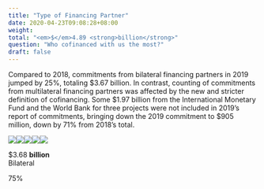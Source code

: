 ```yaml
---
title: "Type of Financing Partner"
date: 2020-04-23T09:08:28+08:00
weight: 
total: "<em>$</em>4.89 <strong>billion</strong>"
question: "Who cofinanced with us the most?"
draft: false
---
```


Compared to 2018, commitments from bilateral financing partners in 2019 jumped by 25%, totaling $3.67 billion. In contrast, counting of commitments from multilateral financing partners was affected by the new and stricter definition of cofinancing. Some $1.97 billion from the International Monetary Fund and the World Bank for three projects were not included in 2019’s report of commitments, bringing down the 2019 commitment to $905 million, down by 71% from 2018’s total.

<div class="dr-ig">
  <img src="images/highlights/1a-fp-type1.png" class="img-fluid ig-1"><img src="images/highlights/1a-fp-type2.png" class="img-fluid ig-2"><img src="images/highlights/1a-fp-type3.png" class="img-fluid ig-3"><img src="images/highlights/1a-fp-type4.png" class="img-fluid ig-4"><img src="images/highlights/1a-fp-type5.png" class="img-fluid ig-5">
</div>
<div class="dr-ig-info">
  <p class="dr-ig-amt">$3.68 <strong>billion</strong>
  <br>Bilateral</p>
  <p class="dr-ig-pr">75%</p>
</div>